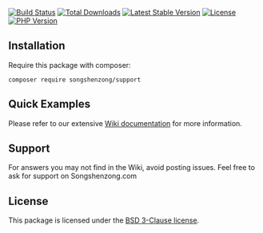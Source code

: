 [![Build Status](https://travis-ci.org/songshenzong/support.svg?branch=master)][travis]
[![Total Downloads](https://poser.pugx.org/songshenzong/support/d/total.svg)][packagist]
[![Latest Stable Version](https://poser.pugx.org/songshenzong/support/v/stable.svg)][packagist]
[![License](https://poser.pugx.org/songshenzong/support/license.svg)][packagist]
[![PHP Version](https://img.shields.io/packagist/php-v/songshenzong/support.svg)][packagist]


## Installation

Require this package with composer:


```shell
composer require songshenzong/support
```

## Quick Examples

Please refer to our extensive [Wiki documentation](https://github.com/songshenzong/support/wiki) for more information.


## Support

For answers you may not find in the Wiki, avoid posting issues. Feel free to ask for support on Songshenzong.com


## License

This package is licensed under the [BSD 3-Clause license](http://opensource.org/licenses/BSD-3-Clause).

[packagist]: https://packagist.org/packages/songshenzong/support
[travis]: https://travis-ci.org/songshenzong/support
